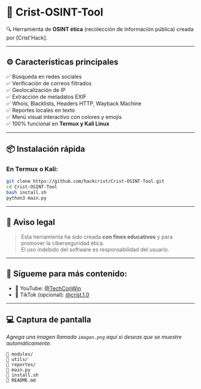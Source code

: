 # 🧠 Crist-OSINT-Tool

🔍 Herramienta de **OSINT ética** (recolección de información pública) creada por [Crist'Hack].

---

## ⚙️ Características principales

✅ Búsqueda en redes sociales  
✅ Verificación de correos filtrados  
✅ Geolocalización de IP  
✅ Extracción de metadatos EXIF  
✅ Whois, Blacklists, Headers HTTP, Wayback Machine  
✅ Reportes locales en texto  
✅ Menú visual interactivo con colores y emojis  
✅ 100% funcional en **Termux y Kali Linux**

---

## 📦 Instalación rápida

### En Termux o Kali:

```bash
git clone https://github.com/hackcrist/Crist-OSINT-Tool.git
cd Crist-OSINT-Tool
bash install.sh
python3 main.py
```

---

## 🔐 Aviso legal

> Esta herramienta ha sido creada **con fines educativos** y para promover la ciberseguridad ética.  
> El uso indebido del software es responsabilidad del usuario.

---

## 🙌 Sígueme para más contenido:

- 🎥 YouTube: [@TechConWin](https://www.youtube.com/@TechConWin)
- 🎵 TikTok (opcional): [@crist.1.0](https://www.tiktok.com/@crist.1.0)

---

## 💻 Captura de pantalla
_Agrega una imagen llamada `imagen.png` aquí si deseas que se muestre automáticamente._

```
📁 modules/
📁 utils/
📁 reportes/
🧠 main.py
🔧 install.sh
📘 README.md
```
